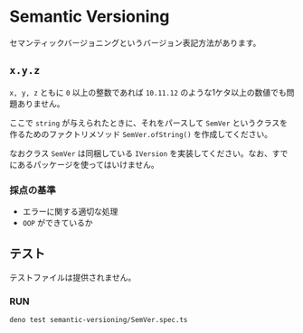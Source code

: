 # Semantic Versioning

セマンティックバージョニングというバージョン表記方法があります。

## `x.y.z`

`x, y, z` ともに `0` 以上の整数であれば `10.11.12` のような1ケタ以上の数値でも問題ありません。

ここで `string` が与えられたときに、それをパースして `SemVer` というクラスを作るためのファクトリメソッド `SemVer.ofString()` を作成してください。

なおクラス `SemVer` は同梱している `IVersion` を実装してください。なお、すでにあるパッケージを使ってはいけません。

### 採点の基準

* エラーに関する適切な処理
* `OOP` ができているか

## テスト

テストファイルは提供されません。

### RUN

```bash
deno test semantic-versioning/SemVer.spec.ts
```